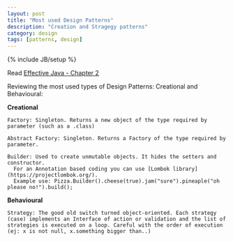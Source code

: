 ```yaml
---
layout: post
title: "Most used Design Patterns"
description: "Creation and Stragegy patterns"
category: design
tags: [patterns, design]
---
```

{% include JB/setup %}

Read [Effective Java - Chapter 2]( https://www.google.de/url?sa=t&rct=j&q=&esrc=s&source=web&cd=2&cad=rja&uact=8&ved=0CCgQFjAB&url=http%3A%2F%2Fuet.vnu.edu.vn%2F~chauttm%2Fe-books%2Fjava%2FEffective.Java.2nd.Edition.May.2008.3000th.Release.pdf&ei=2HeZVZKcNcelsgHXl4uIDg&usg=AFQjCNHaTVJ7cBfChZStN4QTEuewWLo98Q&sig2=IJlN2Z-fwa3_jFtq8ixtrQ&bvm=bv.96952980,d.bGg)

Reviewing the most used types of Design Patterns: Creational and Behavioural:

**Creational**

    Factory: Singleton. Returns a new object of the type required by parameter (such as a .class)

    Abstract Factory: Singleton. Returns a Factory of the type required by parameter.

    Builder: Used to create unmutable objects. It hides the setters and constructor.
      For an Annotation based coding you can use [Lombok library](https://projectlombok.org/).
      Example use: Pizza.Builder().cheese(true).jam("sure").pineaple("oh please no!").build();

**Behavioural**

    Strategy: The good old switch turned object-oriented. Each strategy (case) implements an Interface of action or validation and the list of strategies is executed on a loop. Careful with the order of execution (ej: x is not null, x.something bigger than..)
